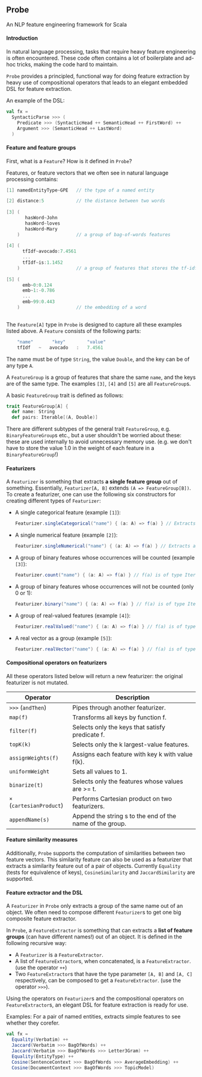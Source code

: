## Probe
An NLP feature engineering framework for Scala

#### Introduction
In natural language processing, tasks that require heavy feature engineering is often encountered. 
These code often contains a lot of boilerplate and ad-hoc tricks, making the code hard to maintain.

`Probe` provides a principled, functional way for doing feature extraction by heavy use of compositional 
operators that leads to an elegant embedded DSL for feature extraction.

An example of the DSL:
```scala
val fx = 
  SyntacticParse >>> (
    Predicate >>> (SyntacticHead ++ SemanticHead ++ FirstWord) ++
    Argument >>> (SemanticHead ++ LastWord)
  )
```

#### Feature and feature groups
First, what is a `Feature`? How is it defined in `Probe`?

Features, or feature vectors that we often see in natural language processing contains:
```scala
[1] namedEntityType~GPE   // the type of a named entity

[2] distance:5            // the distance between two words
   
[3] (
       hasWord~John
       hasWord~loves
       hasWord~Mary
    )                     // a group of bag-of-words features
   
[4] (
      tfIdf~avocado:7.4561
      ...
      tfIdf~is:1.1452
    )                     // a group of features that stores the tf-idf value of each word
    
[5] (
      emb~0:0.124
      emb~1:-0.786
      ...
      emb~99:0.443
    )                     // the embedding of a word
    
```
The `Feature[A]` type in `Probe` is designed to capture all these examples listed above. 
A `Feature` consists of the following parts:
```scala
    "name"       "key"        "value"
    tfIdf   ~   avocado   :   7.4561
```
The name must be of type `String`, the value `Double`, and the key can be of any type `A`.

A `FeatureGroup` is a group of features that share the same `name`, and the keys are of the same type. 
The examples `[3]`, `[4]` and `[5]` are all `FeatureGroup`s.

A basic `FeatureGroup` trait is defined as follows:
```scala
trait FeatureGroup[A] {
  def name: String
  def pairs: Iterable[(A, Double)]
```
There are different subtypes of the general trait `FeatureGroup`, e.g. `BinaryFeatureGroup`s etc.,
but a user shouldn't be worried about these: these are used internally to avoid unnecessary
memory use. (e.g. we don't have to store the value 1.0 in the weight of each feature in a `BinaryFeatureGroup`!)

#### Featurizers
A `Featurizer` is something that extracts **a single feature group** out of something. Essentially, `Featurizer[A, B]`
extends `(A => FeatureGroup[B])`. To create a featurizer, one can use the following six constructors for creating
different types of `Featurizer`:
 - A single categorical feature (example `[1]`):
 
   ```scala
   Featurizer.singleCategorical("name") { (a: A) => f(a) } // Extracts a single feature f(a) out of a.
   ```
 
- A single numerical feature (example `[2]`):
 
   ```scala
   Featurizer.singleNumerical("name") { (a: A) => f(a) } // Extracts a single feature "()" out of a with weight f(a).
   ```
 
- A group of binary features whose occurrences will be counted (example `[3]`):
  
   ```scala
   Featurizer.count("name") { (a: A) => f(a) } // f(a) is of type Iterable[B] that contains the list of features.
   ```

- A group of binary features whose occurrences will not be counted (only 0 or 1):

   ```scala
   Featurizer.binary("name") { (a: A) => f(a) } // f(a) is of type Iterable[B] that contains the list of features.
   ```

- A group of real-valued features (example `[4]`):

   ```scala
   Featurizer.realValued("name") { (a: A) => f(a) } // f(a) is of type Iterable[(B, Double)] which are (key, value) pairs.
   ```
   
- A real vector as a group (example `[5]`):

   ```scala
   Featurizer.realVector("name") { (a: A) => f(a) } // f(a) is of type Array[Double].
   ```

#### Compositional operators on featurizers
All these operators listed below will return a new featurizer: the original featurizer is not mutated.

| Operator                 | Description                                              |
|--------------------------|----------------------------------------------------------|
| `>>>` (`andThen`)        | Pipes through another featurizer.                        |
| `map(f)`                 | Transforms all keys by function f.                       |
| `filter(f)`              | Selects only the keys that satisfy predicate f.          |
| `topK(k)`                | Selects only the k largest-value features.               |
| `assignWeights(f)`       | Assigns each feature with key k with value f(k).         |
| `uniformWeight`          | Sets all values to 1.                                    |
| `binarize(t)`            | Selects only the features whose values are >= t.         |
| `×` (`cartesianProduct`) | Performs Cartesian product on two featurizers.           |
| `appendName(s)`          | Append the string s to the end of the name of the group. |

#### Feature similarity measures
Additionally, `Probe` supports the computation of similarities between two feature vectors. This similarity feature can also be used as a featurizer that extracts a similarity feature out of a pair of objects. Currently `Equality` (tests for equivalence of keys), `CosineSimilarity` and `JaccardSimilarity` are supported.

#### Feature extractor and the DSL
A `Featurizer` in `Probe` only extracts a group of the same name out of an object. We often need to compose different `Featurizer`s to get one big composite feature extractor.

In `Probe`, a `FeatureExtractor` is something that can extracts a **list of feature groups** (can have different names!) out of an object. It is defined in the following recursive way:
 - A `Featurizer` is a `FeatureExtractor`.
 - A list of `FeatureExtractor`s, when concatenated, is a `FeatureExtractor`. (use the operator `++`)
 - Two `FeatureExtractor`s that have the type parameter `[A, B]` and `[A, C]` respectively, can be composed to get a `FeatureExtractor`. (use the operator `>>>`).

Using the operators on `Featurizer`s and the compositional operators on `FeatureExtractor`s, an elegant DSL for feature extraction is ready for use.

Examples:
  For a pair of named entities, extracts simple features to see whether they corefer.
  ```scala
  val fx = 
    Equality(Verbatim) ++
    Jaccard(Verbatim >>> BagOfWords) ++
    Jaccard(Verbatim >>> BagOfWords >>> Letter3Gram) ++
    Equality(EntityType) ++
    Cosine(SentenceContext >>> BagOfWords >>> AverageEmbedding) ++
    Cosine(DocumentContext >>> BagOfWords >>> TopicModel)
```

